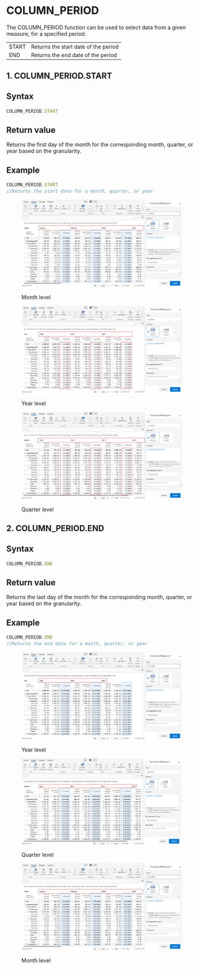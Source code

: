 # COLUMN\_PERIOD

The COLUMN\_PERIOD function can be used to select data from a given measure, for a specified period.

|       |                                      |
| ----- | ------------------------------------ |
| START | Returns the start date of the period |
| END   | Returns the end date of the period   |

## 1. COLUMN\_PERIOD.START

## Syntax

```javascript
COLUMN_PERIOD.START
```

## Return value

Returns the first day of the month for the corresponding month, quarter, or year based on the granularity.

## Example

```javascript
COLUMN_PERIOD.START
//Returns the start date for a month, quarter, or year
```

<div>

<figure><img src="../../.gitbook/assets/image (2) (1).png" alt=""><figcaption><p>Month level</p></figcaption></figure>

 

<figure><img src="../../.gitbook/assets/year (1).png" alt=""><figcaption><p>Year level</p></figcaption></figure>

 

<figure><img src="../../.gitbook/assets/Quarter (1).png" alt=""><figcaption><p>Quarter level</p></figcaption></figure>

</div>

## 2. COLUMN\_PERIOD.END

## Syntax

```javascript
COLUMN_PERIOD.END
```

## Return value

Returns the last day of the month for the corresponding month, quarter, or year based on the granularity.

## Example

```javascript
COLUMN_PERIOD.END
//Returns the end date for a month, quarter, or year
```

<div>

<figure><img src="../../.gitbook/assets/image (3) (1).png" alt=""><figcaption><p>Year level</p></figcaption></figure>

 

<figure><img src="../../.gitbook/assets/Quarter (2).png" alt=""><figcaption><p>Quarter level</p></figcaption></figure>

 

<figure><img src="../../.gitbook/assets/month.png" alt=""><figcaption><p>Month level</p></figcaption></figure>

</div>
